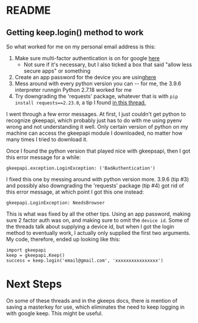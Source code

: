 # README

## Getting keep.login() method to work
So what worked for me on my personal email address is this:
1. Make sure multi-factor authentication is on for google [here](https://myaccount.google.com/)
    - Not sure if it's necessary, but I also ticked a box that said "allow less secure apps" or something
2. Create an app password for the device you are using[here](https://myaccount.google.com)
3. Mess around with every python version you can -- for me, the 3.9.6 interpreter runngin Python 2.7.18 worked for me
4. Try downgrading the 'requests' package, whatever that is with `pip install requests==2.23.0`, a tip I found [in this thread.](https://github.com/simon-weber/gpsoauth/issues/24)

I went through a few error messages. At first, I just couldn't get python to recognize gkeepapi, which probably just has to do with me using pyenv wrong and not understanding it well. Only certain version of python on my machine can access the gkeepapi module I downloaded, no matter how many times I tried to download it.

Once I found the python version that played nice with gkeepsapi, then I got this error message for a while:

`gkeepapi.exception.LoginException: ('BadAuthentication')`

I fixed this one by messing around with python version more. 3.9.6 (tip #3) and possibly also downgrading the 'requests' package (tip #4) got rid of this error message, at which point I got this one instead:

`gkeepapi.LoginException: NeedsBrowser`

This is what was fixed by all the other tips. Using an app password, making sure 2 factor auth was on, and making sure to omit the `device id`. Some of the threads talk about supplying a device id, but when I got the login method to eventually work, I actually only supplied the first two arguments. My code, therefore, ended up looking like this:

```
import gkeepapi
keep = gkeepapi.Keep()
success = keep.login('email@gmail.com', 'xxxxxxxxxxxxxxxx')
```

# Next Steps
On some of these threads and in the gkeeps docs, there is mention of saving a masterkey for use, which eliminates the need to keep logging in with google keep. This might be useful.

